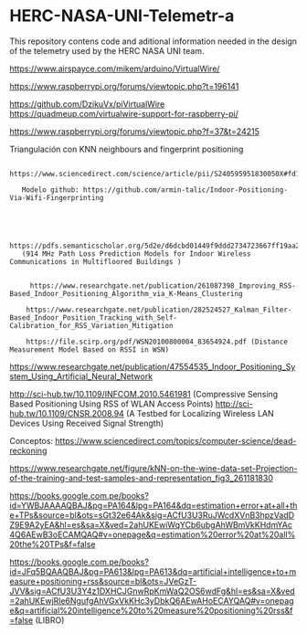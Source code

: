 # HERC-NASA-UNI-Telemetr-a
This repository contens code and aditional information needed in the design of the telemetry used by the HERC NASA UNI team.

https://www.airspayce.com/mikem/arduino/VirtualWire/

https://www.raspberrypi.org/forums/viewtopic.php?t=196141

https://github.com/DzikuVx/piVirtualWire
https://quadmeup.com/virtualwire-support-for-raspberry-pi/

https://www.raspberrypi.org/forums/viewtopic.php?f=37&t=24215



  Triangulación con KNN neighbours and fingerprint positioning

       https://www.sciencedirect.com/science/article/pii/S240595951830050X#fd1
      
       Modelo github: https://github.com/armin-talic/Indoor-Positioning-Via-Wifi-Fingerprinting


       

       https://pdfs.semanticscholar.org/5d2e/d6dcbd01449f9ddd2734723667ff19aa2947.pdf
       (914 MHz Path Loss Prediction Models for Indoor Wireless Communications in Multifloored Buildings )
        

         https://www.researchgate.net/publication/261087398_Improving_RSS-Based_Indoor_Positioning_Algorithm_via_K-Means_Clustering

        https://www.researchgate.net/publication/282524527_Kalman_Filter-Based_Indoor_Position_Tracking_with_Self-Calibration_for_RSS_Variation_Mitigation

        https://file.scirp.org/pdf/WSN20100800004_83654924.pdf (Distance Measurement Model Based on RSSI in WSN)


https://www.researchgate.net/publication/47554535_Indoor_Positioning_System_Using_Artificial_Neural_Network


http://sci-hub.tw/10.1109/INFCOM.2010.5461981 (Compressive Sensing Based Positioning Using
RSS of WLAN Access Points)
http://sci-hub.tw/10.1109/CNSR.2008.94 (A Testbed for Localizing Wireless LAN Devices Using Received Signal Strength)



Conceptos:
https://www.sciencedirect.com/topics/computer-science/dead-reckoning

https://www.researchgate.net/figure/kNN-on-the-wine-data-set-Projection-of-the-training-and-test-samples-and-representation_fig3_261181830

https://books.google.com.pe/books?id=YWBJAAAAQBAJ&pg=PA164&lpg=PA164&dq=estimation+error+at+all+the+TPs&source=bl&ots=sGt32e64Ak&sig=ACfU3U3RuJWcdXVnB3hpzVadDZ9E9A2yEA&hl=es&sa=X&ved=2ahUKEwiWqYCb6ubgAhWBmVkKHdmYAc4Q6AEwB3oECAMQAQ#v=onepage&q=estimation%20error%20at%20all%20the%20TPs&f=false

https://books.google.com.pe/books?id=JFq5BQAAQBAJ&pg=PA613&lpg=PA613&dq=artificial+intelligence+to+measure+positioning+rss&source=bl&ots=JVeGzT-JVV&sig=ACfU3U3Y4z1DXHCJGnwRpKmWaQ2OS6wdFg&hl=es&sa=X&ved=2ahUKEwjRle6NgufgAhVGxVkKHc3yDbkQ6AEwAHoECAYQAQ#v=onepage&q=artificial%20intelligence%20to%20measure%20positioning%20rss&f=false (LIBRO)
